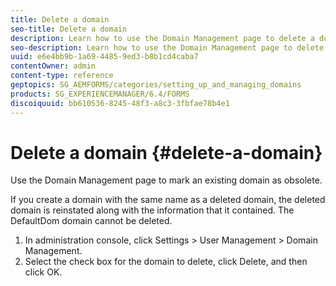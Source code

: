 ```yaml
---
title: Delete a domain 
seo-title: Delete a domain 
description: Learn how to use the Domain Management page to delete a domain or to mark an existing domain as obsolete. 
seo-description: Learn how to use the Domain Management page to delete a domain or to mark an existing domain as obsolete. 
uuid: e6e4bb9b-1a69-4485-9ed3-b8b1cd4caba7
contentOwner: admin
content-type: reference
geptopics: SG_AEMFORMS/categories/setting_up_and_managing_domains
products: SG_EXPERIENCEMANAGER/6.4/FORMS
discoiquuid: bb610536-8245-48f3-a8c3-3fbfae78b4e1
---
```


# Delete a domain {#delete-a-domain}

Use the Domain Management page to mark an existing domain as obsolete.

If you create a domain with the same name as a deleted domain, the deleted domain is reinstated along with the information that it contained. The DefaultDom domain cannot be deleted.

1. In administration console, click Settings &gt; User Management &gt; Domain Management.
1. Select the check box for the domain to delete, click Delete, and then click OK.

